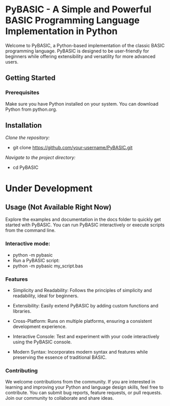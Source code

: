 # PyBASIC - A Simple and Powerful BASIC Programming Language Implementation in Python
Welcome to PyBASIC, a Python-based implementation of the classic BASIC programming language. PyBASIC is designed to be user-friendly for beginners while offering extensibility and versatility for more advanced users.

## Getting Started
### Prerequisites
Make sure you have Python installed on your system. You can download Python from python.org.

## Installation
*Clone the repository:*
- git clone https://github.com/your-username/PyBASIC.git
  
*Navigate to the project directory:*
- cd PyBASIC

# Under Development

## Usage (Not Available Right Now)
Explore the examples and documentation in the docs folder to quickly get started with PyBASIC. You can run PyBASIC interactively or execute scripts from the command line.

### Interactive mode:

- python -m pybasic
- Run a PyBASIC script:
- python -m pybasic my_script.bas

### Features
- Simplicity and Readability: Follows the principles of simplicity and readability, ideal for beginners.

- Extensibility: Easily extend PyBASIC by adding custom functions and libraries.

- Cross-Platform: Runs on multiple platforms, ensuring a consistent development experience.

- Interactive Console: Test and experiment with your code interactively using the PyBASIC console.

- Modern Syntax: Incorporates modern syntax and features while preserving the essence of traditional BASIC.
  
### Contributing
We welcome contributions from the community. If you are interested in learning and improving your Python and language design skills, feel free to contribute. You can submit bug reports, feature requests, or pull requests. Join our community to collaborate and share ideas.
